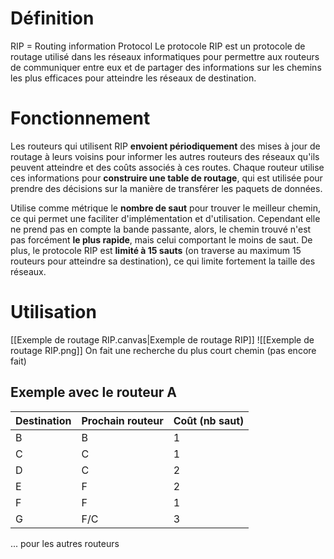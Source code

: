 # Définition
RIP = Routing information Protocol
Le protocole RIP est un protocole de routage utilisé dans les réseaux informatiques pour permettre aux routeurs de communiquer entre eux et de partager des informations sur les chemins les plus efficaces pour atteindre les réseaux de destination.
# Fonctionnement
Les routeurs qui utilisent RIP **envoient périodiquement** des mises à jour de routage à leurs voisins pour informer les autres routeurs des réseaux qu'ils peuvent atteindre et des coûts associés à ces routes. Chaque routeur utilise ces informations pour **construire une table de routage**, qui est utilisée pour prendre des décisions sur la manière de transférer les paquets de données.

Utilise comme métrique le **nombre de saut** pour trouver le meilleur chemin, ce qui permet une faciliter d'implémentation et d'utilisation. Cependant elle ne prend pas en compte la bande passante, alors, le chemin trouvé n'est pas forcément **le plus rapide**, mais celui comportant le moins de saut.
De plus, le protocole RIP est **limité à 15 sauts** (on traverse au maximum 15 routeurs pour atteindre sa destination), ce qui limite fortement la taille des réseaux.

# Utilisation
[[Exemple de routage RIP.canvas|Exemple de routage RIP]]
![[Exemple de routage RIP.png]]
On fait une recherche du plus court chemin (pas encore fait)
## Exemple avec le routeur A
| Destination | Prochain routeur | Coût (nb saut) |
| ----------- | ---------------- | -------------- |
| B           | B                | 1              |
| C           | C                | 1              |
| D           | C                | 2              |
| E           | F                | 2              |
| F           | F                | 1              |
| G           | F/C              | 3              |
... pour les autres routeurs
